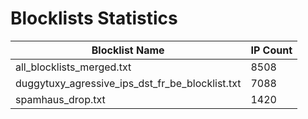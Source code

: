 # Blocklists Statistics
| Blocklist Name | IP Count |
|----|----|
| all_blocklists_merged.txt | 8508 |
| duggytuxy_agressive_ips_dst_fr_be_blocklist.txt | 7088 |
| spamhaus_drop.txt | 1420 |
